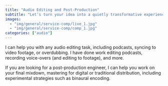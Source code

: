 ```yaml
---
title: "Audio Editing and Post-Production"
subtitle: "Let’s turn your idea into a quietly transformative experience that is creatively uncompromising."
images:
  - "img/general/service-comp/live_1.jpg"
  - "img/general/service-comp/comp_1.jpg"
categories: ["audio"]
---
```

I can help you with any audio editing task, including podcasts, syncing to video footage, or overdubbing. I have done work editing podcasts, recording voice-overs (and editing to footage), and more.

If you are looking for a post-production engineer, I can help you work on your final mixdown, mastering for digital or traditional distribution, including experimental strategies such as binaural encoding.